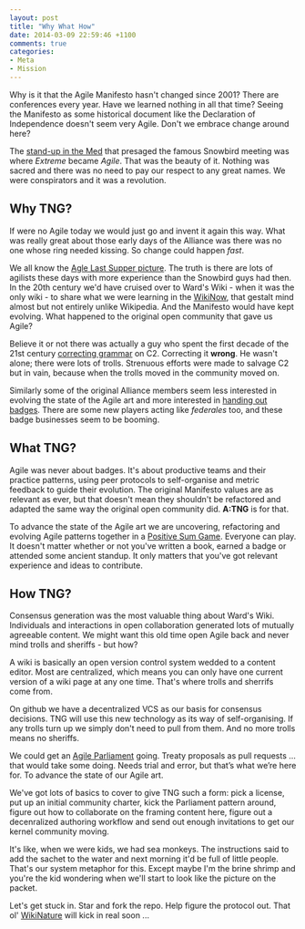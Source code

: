 ```yaml
---
layout: post
title: "Why What How"
date: 2014-03-09 22:59:46 +1100
comments: true
categories: 
- Meta
- Mission
---
```

Why is it that the Agile Manifesto hasn't changed since 2001?  There
are conferences every year. Have we learned nothing in all that time? Seeing
the Manifesto as some historical document like the Declaration of Independence
doesn't seem very Agile. Don't we embrace change around here?

The [stand-up in the
Med](http://www.compelcon.se/gallery/XP2000/XP2000_A_037?full=1) that presaged
the famous Snowbird meeting was where _Extreme_ became _Agile_.  That was
the beauty of it. Nothing was sacred and there was no need to pay our respect
to any great names. We were conspirators and it was a revolution. 
<!-- more -->

## Why TNG?

If  were no Agile today we would just go and invent it again this way. 
What was really great about those early days of the Alliance was there
was no one whose ring needed kissing. So change could happen _fast_. 

We all know the [Agle Last Supper
picture](http://agilemanifesto.org/background.jpg). The truth is there are
lots of agilists these days with more experience than the Snowbird guys had
then.  In the 20th century we'd have cruised over to Ward's Wiki - when it was
the only wiki - to share what we were learning in the
[WikiNow](http://www.c2.com/cgi/wiki?WikiNow), that gestalt mind almost but
not entirely unlike Wikipedia. And the Manifesto would have kept evolving.
What happened to the original open community that gave us Agile? 

Believe it or not there was
actually a guy who spent the first decade of the 21st century [correcting
grammar](http://www.c2.com/cgi/wiki?GrammarVandal) on C2. Correcting it
**wrong**. He wasn't alone; there were lots of trolls. Strenuous efforts were
made to salvage C2 but in vain, because when the trolls moved in the
community moved on. 

Similarly some of the original Alliance members seem less interested in
evolving the state of the Agile art and more interested in [handing out
badges](https://www.youtube.com/watch?v=nsdZKCh6RsU). There are some new
players acting like _federales_ too, and these badge businesses seem to be
booming. 

## What TNG?

Agile was never about badges. It's about productive teams and their practice
patterns, using peer protocols to self-organise and metric feedback to guide
their evolution. The original Manifesto values are as relevant as ever,
but that doesn't mean they shouldn't be refactored and adapted the
same way the original open community did. **A:TNG** is for that.

To advance the state of the Agile art we are uncovering, refactoring and
evolving Agile patterns together in a [Positive Sum
Game](http://meatballwiki.org/wiki/NonZeroSumGame). Everyone can play. It
doesn't matter whether or not you've written a book, earned a badge or
attended some ancient standup. It only matters that you've got relevant
experience and ideas to contribute.

## How TNG?

Consensus generation was the most valuable thing about Ward's Wiki.
Individuals and interactions in open collaboration generated lots of mutually
agreeable content. We might want this old time open Agile back and never mind
trolls and sheriffs - but how?

A wiki is basically an open version control system wedded to a content editor.
Most are centralized, which means you can only have one current version of
a wiki page at any one time. That's where trolls and sherrifs come from.

On github we have a decentralized VCS as our basis for consensus
decisions. TNG will use this new technology as its way of self-organising. If
any trolls turn up we simply don't need to pull from them. And no more trolls
means no sheriffs. 

We could get an [Agile Parliament](http://www.c2.com/cgi/wiki?AgileParliament)
going. Treaty proposals as pull requests … that would take some doing. Needs
trial and error, but that’s what we’re here for. To advance the state of our
Agile art.

We've got lots of basics to cover to give TNG such a form: pick a license, put
up an initial community charter, kick the Parliament pattern around, figure
out how to collaborate on the framing content here, figure out a decenralized
authoring workflow and send out enough invitations to get our kernel community
moving. 

It's like, when we were kids, we had sea monkeys. The instructions said to add
the sachet to the water and next morning it'd be full of little people.
That's our system metaphor for this. Except maybe I'm the brine shrimp and
you're the kid wondering when we'll start to look like the picture on the
packet.

Let's get stuck in. Star and fork the repo. Help figure the
protocol out. That ol' [WikiNature](http://www.c2.com/cgi/wiki?WikiNature)
will kick in real soon ...

